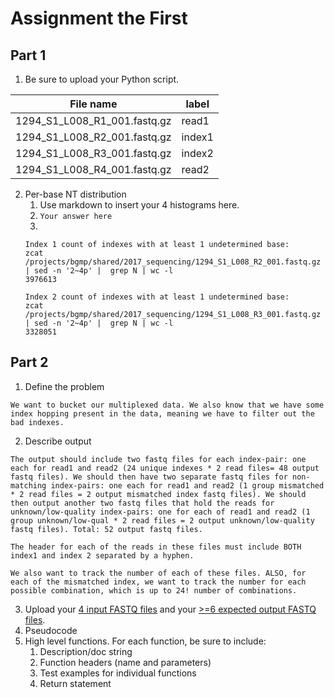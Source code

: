 # Assignment the First

## Part 1
1. Be sure to upload your Python script.

| File name | label |
|---|---|
| 1294_S1_L008_R1_001.fastq.gz | read1 |
| 1294_S1_L008_R2_001.fastq.gz | index1 |
| 1294_S1_L008_R3_001.fastq.gz | index2 |
| 1294_S1_L008_R4_001.fastq.gz | read2 |

2. Per-base NT distribution
    1. Use markdown to insert your 4 histograms here.
    2. ```Your answer here```
    3. 
    ```
    Index 1 count of indexes with at least 1 undetermined base:
    zcat /projects/bgmp/shared/2017_sequencing/1294_S1_L008_R2_001.fastq.gz | sed -n '2~4p' |  grep N | wc -l
    3976613
    ```
    ```
    Index 2 count of indexes with at least 1 undetermined base:
    zcat /projects/bgmp/shared/2017_sequencing/1294_S1_L008_R3_001.fastq.gz | sed -n '2~4p' |  grep N | wc -l
    3328051
    ```


    
## Part 2
1. Define the problem
```
We want to bucket our multiplexed data. We also know that we have some index hopping present in the data, meaning we have to filter out the bad indexes. 
```
2. Describe output
```
The output should include two fastq files for each index-pair: one each for read1 and read2 (24 unique indexes * 2 read files= 48 output fastq files). We should then have two separate fastq files for non-matching index-pairs: one each for read1 and read2 (1 group mismatched * 2 read files = 2 output mismatched index fastq files). We should then output another two fastq files that hold the reads for unknown/low-quality index-pairs: one for each of read1 and read2 (1 group unknown/low-qual * 2 read files = 2 output unknown/low-quality fastq files). Total: 52 output fastq files.

The header for each of the reads in these files must include BOTH index1 and index 2 separated by a hyphen.

We also want to track the number of each of these files. ALSO, for each of the mismatched index, we want to track the number for each possible combination, which is up to 24! number of combinations.
```
3. Upload your [4 input FASTQ files](../TEST-input_FASTQ) and your [>=6 expected output FASTQ files](../TEST-output_FASTQ).
4. Pseudocode
5. High level functions. For each function, be sure to include:
    1. Description/doc string
    2. Function headers (name and parameters)
    3. Test examples for individual functions
    4. Return statement
